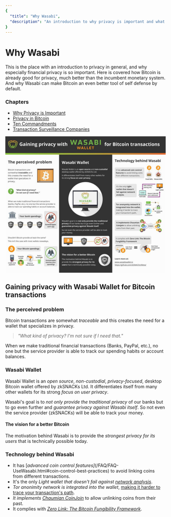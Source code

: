 ```yaml
---
{
  "title": "Why Wasabi",
  "description": "An introduction to why privacy is important and what problems Wasabi solves. This is the Wasabi documentation, an archive of knowledge about the open-source, non-custodial and privacy-focused Bitcoin wallet for desktop."
}
---
```


# Why Wasabi

This is the place with an introduction to privacy in general, and why especially financial privacy is so important.
Here is covered how Bitcoin is already good for privacy, much better than the incumbent monetary system.
And why Wasabi can make Bitcoin an even better tool of self defense by default.

### Chapters

- [Why Privacy is Important](/why-wasabi/WhyPrivacyImportant.html)
- [Privacy in Bitcoin](/why-wasabi/BitcoinPrivacy.html)
- [Ten Commandments](/why-wasabi/10Commandments.html)
- [Transaction Surveillance Companies](/why-wasabi/TransactionSurveillanceCompanies.html)

![](/InfographicWhyWasabi.png)

## Gaining privacy with Wasabi Wallet for Bitcoin transactions

### The perceived problem

Bitcoin transactions are somewhat *traceable* and this creates the need for a wallet that specializes in privacy.

> _"What kind of privacy? I'm not sure if I need that."_

When we make traditional financial transactions (Banks, PayPal, etc.), no one but the service provider is able to track our spending habits or account balances.

### Wasabi Wallet

Wasabi Wallet is an *open source*, *non-custodial*, *privacy-focused*, desktop Bitcoin wallet offered by zkSNACKs Ltd.
It differentiates itself from many other wallets for its strong *focus on user privacy*.

Wasabi's goal is to *not only provide the traditional privacy* of our banks but to go even further and *guarantee privacy against Wasabi itself*.
So not even the service provider (zkSNACKs) will be able to track your money.

#### The vision for a better Bitcoin

The motivation behind Wasabi is to provide the *strongest privacy for its users* that is technically possible today.

### Technology behind Wasabi

- It has [*advanced coin control features]*(/FAQ/FAQ-UseWasabi.html#coin-control-best-practices) to avoid linking coins from different transactions.
- It's the only *Light wallet that doesn't fail against [network analysis](/using-wasabi/NetworkLevelPrivacy.html)*.
- *Tor anonimity network is integrated into the wallet*, [making it harder to trace your transaction's path](/FAQ/FAQ-GeneralBitcoinPrivacy.html#how-does-tor-protect-my-network-level-privacy).
- *It implements [Chaumian CoinJoin](https://github.com/nopara73/ZeroLink/#ii-chaumian-coinjoin)* to allow unlinking coins from their past.
- It complies with *[Zero Link: The Bitcoin Fungibility Framework](https://github.com/nopara73/ZeroLink/)*.
